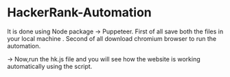 # HackerRank-Automation
It is done using Node package -> Puppeteer.
First of all save both the files in your local machine .
Second of all download chromium browser to run the automation.

  -> Now,run the hk.js file and you will see how the website is working automatically using the script.
